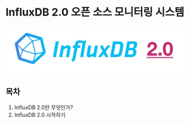 # InfluxDB 2.0 오픈 소스 모니터링 시스템

![로고](./logo.png)

## 목차

01. InfluxDB 2.0란 무엇인가?
02. InfluxDB 2.0 시작하기